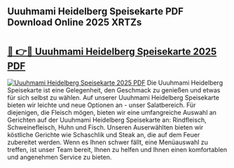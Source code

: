 ## Uuuhmami Heidelberg Speisekarte PDF Download Online 2025 XRTZs

# <h2><a href="http://gcbhz3w.nevu.top/?p=Uuuhmami+Heidelberg+Speisekarte">🔗 👉🔴 Uuuhmami Heidelberg Speisekarte 2025 PDF</a></h2>

[![Uuuhmami Heidelberg Speisekarte 2025 PDF](https://i.imgur.com/dBaPXMq.png)](http://gcbhz3w.nevu.top/?p=Uuuhmami+Heidelberg+Speisekarte)
Die Uuuhmami Heidelberg Speisekarte ist eine Gelegenheit, den Geschmack zu genießen und etwas für sich selbst zu wählen. Auf unserer Uuuhmami Heidelberg Speisekarte bieten wir leichte und neue Optionen an - unser Salatbereich. Für diejenigen, die Fleisch mögen, bieten wir eine umfangreiche Auswahl an Gerichten auf der Uuuhmami Heidelberg Speisekarte an: Rindfleisch, Schweinefleisch, Huhn und Fisch. Unseren Auserwählten bieten wir köstliche Gerichte wie Schaschlik und Steak an, die auf dem Feuer zubereitet werden. Wenn es Ihnen schwer fällt, eine Menüauswahl zu treffen, ist unser Team bereit, Ihnen zu helfen und Ihnen einen komfortablen und angenehmen Service zu bieten.
